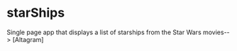 # starShips
Single page app that displays a list of starships from the Star Wars movies--> [Altagram] 
